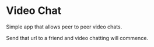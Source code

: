 # Video Chat

Simple app that allows peer to peer video chats.


Send that url to a friend and video chatting will commence.
